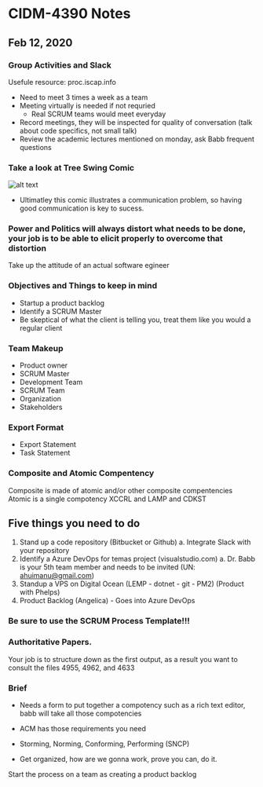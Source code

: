 # CIDM-4390 Notes
## Feb 12, 2020
### Group Activities and Slack 
Usefule resource: proc.iscap.info
- Need to meet 3 times a week as a team
- Meeting virtually is needed if not requried
    * Real SCRUM teams would meet everyday
- Record meetings, they will be inspected for quality of conversation (talk about code specifics, not small talk)
- Review the academic lectures mentioned on monday, ask Babb frequent questions
### Take a look at Tree Swing Comic
![alt text](https://i.pinimg.com/originals/b3/26/95/b326950dcb37a56fea17a95c70ad3825.jpg)
* Ultimatley this comic illustrates a communication problem, so having good communication is key to sucess.
### Power and Politics will always distort what needs to be done, your job is to be able to elicit properly to overcome that distortion
Take up the attitude of an actual software egineer
### Objectives and Things to keep in mind
- Startup a product backlog 
- Identify a SCRUM Master
- Be skeptical of what the client is telling you, treat them like you would a regular client
### Team Makeup
- Product owner
- SCRUM Master
- Development Team
- SCRUM Team
- Organization 
- Stakeholders
### Export Format
- Export Statement
- Task Statement
### Composite and Atomic Compentency 
Composite is made of atomic and/or other composite compentencies
Atomic is a single compotency
 XCCRL and LAMP and CDKST
## Five things you need to do
1. Stand up a code repository (Bitbucket or Github)
    a. Integrate Slack with your repository
2. Identify a Azure DevOps for temas project (visualstudio.com)
    a. Dr. Babb is your 5th team member and needs to be invited (UN: ahuimanu@gmail.com)
3. Standup a VPS on Digital Ocean (LEMP - dotnet - git - PM2)
    (Product with Phelps)
4. Product Backlog (Angelica) - Goes into Azure DevOps
### Be sure to use the SCRUM Process Template!!!

### Authoritative Papers.
Your job is to structure down as the first output, as a result you want to consult the files 4955, 4962, and 4633
### Brief
- Needs a form to put together a compotency such as a rich text editor, babb will take all those compotencies 

- ACM has those requirements you need
- Storming, Norming, Conforming, Performing (SNCP)
- Get organized, how are we gonna work, prove you can, do it.

Start the process on a team as creating a product backlog